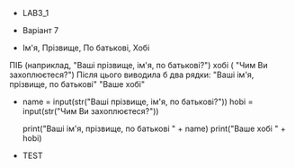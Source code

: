 - LAB3_1

- Варіант 7

- Ім'я, Прізвище, По батькові, Хобі

ПІБ (наприклад, "Ваші прізвище, ім'я, по батькові?") хобі ( "Чим Ви захоплюєтеся?")
Після цього виводила б два рядки:
"Ваші ім'я, прізвище, по батькові"
"Ваше хобі"
 

- name = input(str("Ваші прізвище, ім'я, по батькові?"))
  hobi = input(str("Чим Ви захоплюєтеся?"))

    print("Ваші ім'я, прізвище, по батькові " + name)
    print("Ваше хобі " + hobi)

- TEST 

